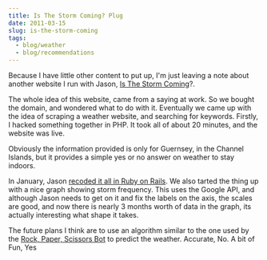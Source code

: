 ```yaml
---
title: Is The Storm Coming? Plug
date: 2011-03-15
slug: is-the-storm-coming
tags:
  - blog/weather
  - blog/recommendations
---
```


Because I have little other content to put up, I'm just leaving a note about another website I run with Jason, [Is The Storm Coming](http://isthestormcoming.com)?.

The whole idea of this website, came from a saying at work. So we bought the domain, and wondered what to do with it. Eventually we came up with the idea of scraping a weather website, and searching for keywords. Firstly, I hacked something together in PHP. It took all of about 20 minutes, and the website was live.

Obviously the information provided is only for Guernsey, in the Channel Islands, but it provides a simple yes or no answer on weather to stay indoors.

In January, Jason [recoded it all in Ruby on Rails](http://deedoubleyou.net/2011/01/24/isthestormcoming-com-updated/). We also tarted the thing up with a nice graph showing storm frequency. This uses the Google API, and although Jason needs to get on it and fix the labels on the axis, the scales are good, and now there is nearly 3 months worth of data in the graph, its actually interesting what shape it takes.

The future plans I think are to use an algorithm similar to the one used by the [Rock, Paper, Scissors Bot](http://snappeh.com/blog/rock-paper-scissors-bot/) to predict the weather. Accurate, No. A bit of Fun, Yes
